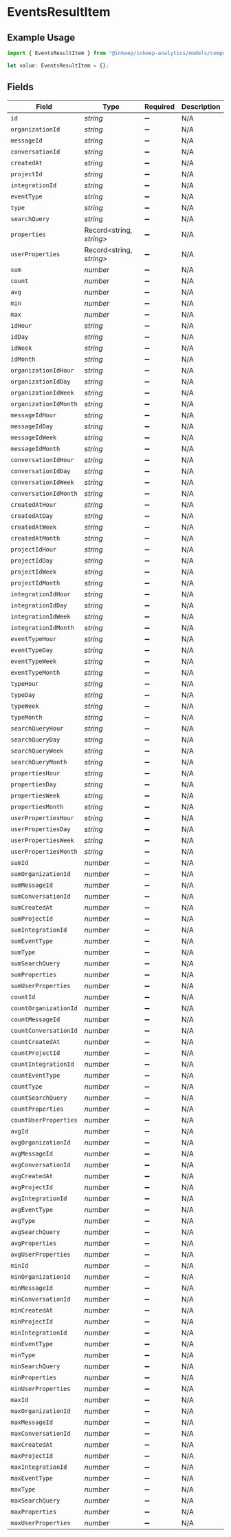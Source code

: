 # EventsResultItem

## Example Usage

```typescript
import { EventsResultItem } from "@inkeep/inkeep-analytics/models/components";

let value: EventsResultItem = {};
```

## Fields

| Field                    | Type                     | Required                 | Description              |
| ------------------------ | ------------------------ | ------------------------ | ------------------------ |
| `id`                     | *string*                 | :heavy_minus_sign:       | N/A                      |
| `organizationId`         | *string*                 | :heavy_minus_sign:       | N/A                      |
| `messageId`              | *string*                 | :heavy_minus_sign:       | N/A                      |
| `conversationId`         | *string*                 | :heavy_minus_sign:       | N/A                      |
| `createdAt`              | *string*                 | :heavy_minus_sign:       | N/A                      |
| `projectId`              | *string*                 | :heavy_minus_sign:       | N/A                      |
| `integrationId`          | *string*                 | :heavy_minus_sign:       | N/A                      |
| `eventType`              | *string*                 | :heavy_minus_sign:       | N/A                      |
| `type`                   | *string*                 | :heavy_minus_sign:       | N/A                      |
| `searchQuery`            | *string*                 | :heavy_minus_sign:       | N/A                      |
| `properties`             | Record<string, *string*> | :heavy_minus_sign:       | N/A                      |
| `userProperties`         | Record<string, *string*> | :heavy_minus_sign:       | N/A                      |
| `sum`                    | *number*                 | :heavy_minus_sign:       | N/A                      |
| `count`                  | *number*                 | :heavy_minus_sign:       | N/A                      |
| `avg`                    | *number*                 | :heavy_minus_sign:       | N/A                      |
| `min`                    | *number*                 | :heavy_minus_sign:       | N/A                      |
| `max`                    | *number*                 | :heavy_minus_sign:       | N/A                      |
| `idHour`                 | *string*                 | :heavy_minus_sign:       | N/A                      |
| `idDay`                  | *string*                 | :heavy_minus_sign:       | N/A                      |
| `idWeek`                 | *string*                 | :heavy_minus_sign:       | N/A                      |
| `idMonth`                | *string*                 | :heavy_minus_sign:       | N/A                      |
| `organizationIdHour`     | *string*                 | :heavy_minus_sign:       | N/A                      |
| `organizationIdDay`      | *string*                 | :heavy_minus_sign:       | N/A                      |
| `organizationIdWeek`     | *string*                 | :heavy_minus_sign:       | N/A                      |
| `organizationIdMonth`    | *string*                 | :heavy_minus_sign:       | N/A                      |
| `messageIdHour`          | *string*                 | :heavy_minus_sign:       | N/A                      |
| `messageIdDay`           | *string*                 | :heavy_minus_sign:       | N/A                      |
| `messageIdWeek`          | *string*                 | :heavy_minus_sign:       | N/A                      |
| `messageIdMonth`         | *string*                 | :heavy_minus_sign:       | N/A                      |
| `conversationIdHour`     | *string*                 | :heavy_minus_sign:       | N/A                      |
| `conversationIdDay`      | *string*                 | :heavy_minus_sign:       | N/A                      |
| `conversationIdWeek`     | *string*                 | :heavy_minus_sign:       | N/A                      |
| `conversationIdMonth`    | *string*                 | :heavy_minus_sign:       | N/A                      |
| `createdAtHour`          | *string*                 | :heavy_minus_sign:       | N/A                      |
| `createdAtDay`           | *string*                 | :heavy_minus_sign:       | N/A                      |
| `createdAtWeek`          | *string*                 | :heavy_minus_sign:       | N/A                      |
| `createdAtMonth`         | *string*                 | :heavy_minus_sign:       | N/A                      |
| `projectIdHour`          | *string*                 | :heavy_minus_sign:       | N/A                      |
| `projectIdDay`           | *string*                 | :heavy_minus_sign:       | N/A                      |
| `projectIdWeek`          | *string*                 | :heavy_minus_sign:       | N/A                      |
| `projectIdMonth`         | *string*                 | :heavy_minus_sign:       | N/A                      |
| `integrationIdHour`      | *string*                 | :heavy_minus_sign:       | N/A                      |
| `integrationIdDay`       | *string*                 | :heavy_minus_sign:       | N/A                      |
| `integrationIdWeek`      | *string*                 | :heavy_minus_sign:       | N/A                      |
| `integrationIdMonth`     | *string*                 | :heavy_minus_sign:       | N/A                      |
| `eventTypeHour`          | *string*                 | :heavy_minus_sign:       | N/A                      |
| `eventTypeDay`           | *string*                 | :heavy_minus_sign:       | N/A                      |
| `eventTypeWeek`          | *string*                 | :heavy_minus_sign:       | N/A                      |
| `eventTypeMonth`         | *string*                 | :heavy_minus_sign:       | N/A                      |
| `typeHour`               | *string*                 | :heavy_minus_sign:       | N/A                      |
| `typeDay`                | *string*                 | :heavy_minus_sign:       | N/A                      |
| `typeWeek`               | *string*                 | :heavy_minus_sign:       | N/A                      |
| `typeMonth`              | *string*                 | :heavy_minus_sign:       | N/A                      |
| `searchQueryHour`        | *string*                 | :heavy_minus_sign:       | N/A                      |
| `searchQueryDay`         | *string*                 | :heavy_minus_sign:       | N/A                      |
| `searchQueryWeek`        | *string*                 | :heavy_minus_sign:       | N/A                      |
| `searchQueryMonth`       | *string*                 | :heavy_minus_sign:       | N/A                      |
| `propertiesHour`         | *string*                 | :heavy_minus_sign:       | N/A                      |
| `propertiesDay`          | *string*                 | :heavy_minus_sign:       | N/A                      |
| `propertiesWeek`         | *string*                 | :heavy_minus_sign:       | N/A                      |
| `propertiesMonth`        | *string*                 | :heavy_minus_sign:       | N/A                      |
| `userPropertiesHour`     | *string*                 | :heavy_minus_sign:       | N/A                      |
| `userPropertiesDay`      | *string*                 | :heavy_minus_sign:       | N/A                      |
| `userPropertiesWeek`     | *string*                 | :heavy_minus_sign:       | N/A                      |
| `userPropertiesMonth`    | *string*                 | :heavy_minus_sign:       | N/A                      |
| `sumId`                  | *number*                 | :heavy_minus_sign:       | N/A                      |
| `sumOrganizationId`      | *number*                 | :heavy_minus_sign:       | N/A                      |
| `sumMessageId`           | *number*                 | :heavy_minus_sign:       | N/A                      |
| `sumConversationId`      | *number*                 | :heavy_minus_sign:       | N/A                      |
| `sumCreatedAt`           | *number*                 | :heavy_minus_sign:       | N/A                      |
| `sumProjectId`           | *number*                 | :heavy_minus_sign:       | N/A                      |
| `sumIntegrationId`       | *number*                 | :heavy_minus_sign:       | N/A                      |
| `sumEventType`           | *number*                 | :heavy_minus_sign:       | N/A                      |
| `sumType`                | *number*                 | :heavy_minus_sign:       | N/A                      |
| `sumSearchQuery`         | *number*                 | :heavy_minus_sign:       | N/A                      |
| `sumProperties`          | *number*                 | :heavy_minus_sign:       | N/A                      |
| `sumUserProperties`      | *number*                 | :heavy_minus_sign:       | N/A                      |
| `countId`                | *number*                 | :heavy_minus_sign:       | N/A                      |
| `countOrganizationId`    | *number*                 | :heavy_minus_sign:       | N/A                      |
| `countMessageId`         | *number*                 | :heavy_minus_sign:       | N/A                      |
| `countConversationId`    | *number*                 | :heavy_minus_sign:       | N/A                      |
| `countCreatedAt`         | *number*                 | :heavy_minus_sign:       | N/A                      |
| `countProjectId`         | *number*                 | :heavy_minus_sign:       | N/A                      |
| `countIntegrationId`     | *number*                 | :heavy_minus_sign:       | N/A                      |
| `countEventType`         | *number*                 | :heavy_minus_sign:       | N/A                      |
| `countType`              | *number*                 | :heavy_minus_sign:       | N/A                      |
| `countSearchQuery`       | *number*                 | :heavy_minus_sign:       | N/A                      |
| `countProperties`        | *number*                 | :heavy_minus_sign:       | N/A                      |
| `countUserProperties`    | *number*                 | :heavy_minus_sign:       | N/A                      |
| `avgId`                  | *number*                 | :heavy_minus_sign:       | N/A                      |
| `avgOrganizationId`      | *number*                 | :heavy_minus_sign:       | N/A                      |
| `avgMessageId`           | *number*                 | :heavy_minus_sign:       | N/A                      |
| `avgConversationId`      | *number*                 | :heavy_minus_sign:       | N/A                      |
| `avgCreatedAt`           | *number*                 | :heavy_minus_sign:       | N/A                      |
| `avgProjectId`           | *number*                 | :heavy_minus_sign:       | N/A                      |
| `avgIntegrationId`       | *number*                 | :heavy_minus_sign:       | N/A                      |
| `avgEventType`           | *number*                 | :heavy_minus_sign:       | N/A                      |
| `avgType`                | *number*                 | :heavy_minus_sign:       | N/A                      |
| `avgSearchQuery`         | *number*                 | :heavy_minus_sign:       | N/A                      |
| `avgProperties`          | *number*                 | :heavy_minus_sign:       | N/A                      |
| `avgUserProperties`      | *number*                 | :heavy_minus_sign:       | N/A                      |
| `minId`                  | *number*                 | :heavy_minus_sign:       | N/A                      |
| `minOrganizationId`      | *number*                 | :heavy_minus_sign:       | N/A                      |
| `minMessageId`           | *number*                 | :heavy_minus_sign:       | N/A                      |
| `minConversationId`      | *number*                 | :heavy_minus_sign:       | N/A                      |
| `minCreatedAt`           | *number*                 | :heavy_minus_sign:       | N/A                      |
| `minProjectId`           | *number*                 | :heavy_minus_sign:       | N/A                      |
| `minIntegrationId`       | *number*                 | :heavy_minus_sign:       | N/A                      |
| `minEventType`           | *number*                 | :heavy_minus_sign:       | N/A                      |
| `minType`                | *number*                 | :heavy_minus_sign:       | N/A                      |
| `minSearchQuery`         | *number*                 | :heavy_minus_sign:       | N/A                      |
| `minProperties`          | *number*                 | :heavy_minus_sign:       | N/A                      |
| `minUserProperties`      | *number*                 | :heavy_minus_sign:       | N/A                      |
| `maxId`                  | *number*                 | :heavy_minus_sign:       | N/A                      |
| `maxOrganizationId`      | *number*                 | :heavy_minus_sign:       | N/A                      |
| `maxMessageId`           | *number*                 | :heavy_minus_sign:       | N/A                      |
| `maxConversationId`      | *number*                 | :heavy_minus_sign:       | N/A                      |
| `maxCreatedAt`           | *number*                 | :heavy_minus_sign:       | N/A                      |
| `maxProjectId`           | *number*                 | :heavy_minus_sign:       | N/A                      |
| `maxIntegrationId`       | *number*                 | :heavy_minus_sign:       | N/A                      |
| `maxEventType`           | *number*                 | :heavy_minus_sign:       | N/A                      |
| `maxType`                | *number*                 | :heavy_minus_sign:       | N/A                      |
| `maxSearchQuery`         | *number*                 | :heavy_minus_sign:       | N/A                      |
| `maxProperties`          | *number*                 | :heavy_minus_sign:       | N/A                      |
| `maxUserProperties`      | *number*                 | :heavy_minus_sign:       | N/A                      |